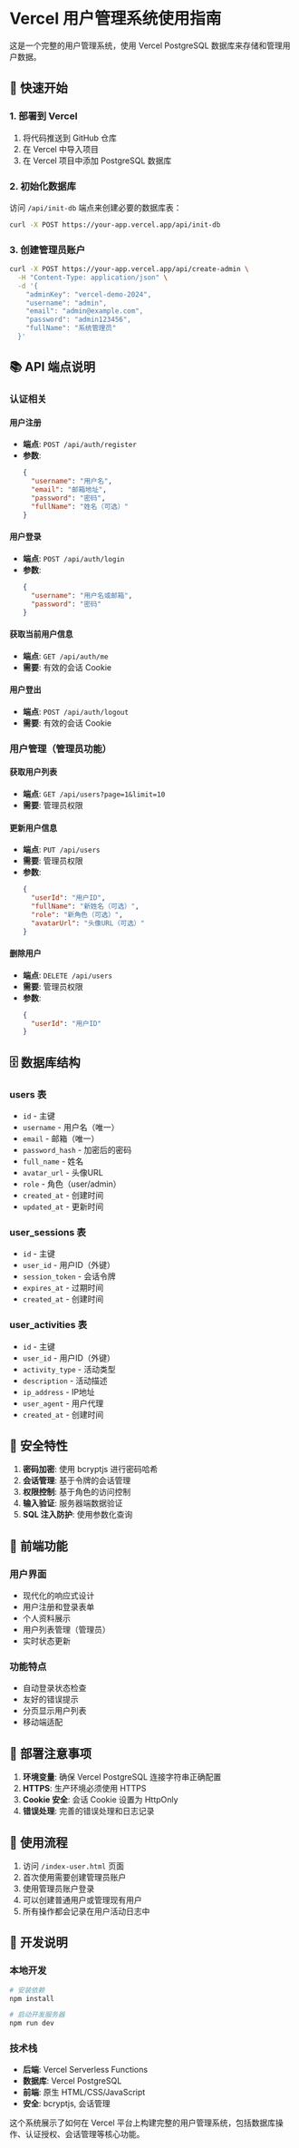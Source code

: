 # Vercel 用户管理系统使用指南

这是一个完整的用户管理系统，使用 Vercel PostgreSQL 数据库来存储和管理用户数据。

## 🚀 快速开始

### 1. 部署到 Vercel

1. 将代码推送到 GitHub 仓库
2. 在 Vercel 中导入项目
3. 在 Vercel 项目中添加 PostgreSQL 数据库

### 2. 初始化数据库

访问 `/api/init-db` 端点来创建必要的数据库表：

```bash
curl -X POST https://your-app.vercel.app/api/init-db
```

### 3. 创建管理员账户

```bash
curl -X POST https://your-app.vercel.app/api/create-admin \
  -H "Content-Type: application/json" \
  -d '{
    "adminKey": "vercel-demo-2024",
    "username": "admin",
    "email": "admin@example.com",
    "password": "admin123456",
    "fullName": "系统管理员"
  }'
```

## 📚 API 端点说明

### 认证相关

#### 用户注册
- **端点**: `POST /api/auth/register`
- **参数**:
  ```json
  {
    "username": "用户名",
    "email": "邮箱地址",
    "password": "密码",
    "fullName": "姓名（可选）"
  }
  ```

#### 用户登录
- **端点**: `POST /api/auth/login`
- **参数**:
  ```json
  {
    "username": "用户名或邮箱",
    "password": "密码"
  }
  ```

#### 获取当前用户信息
- **端点**: `GET /api/auth/me`
- **需要**: 有效的会话 Cookie

#### 用户登出
- **端点**: `POST /api/auth/logout`
- **需要**: 有效的会话 Cookie

### 用户管理（管理员功能）

#### 获取用户列表
- **端点**: `GET /api/users?page=1&limit=10`
- **需要**: 管理员权限

#### 更新用户信息
- **端点**: `PUT /api/users`
- **需要**: 管理员权限
- **参数**:
  ```json
  {
    "userId": "用户ID",
    "fullName": "新姓名（可选）",
    "role": "新角色（可选）",
    "avatarUrl": "头像URL（可选）"
  }
  ```

#### 删除用户
- **端点**: `DELETE /api/users`
- **需要**: 管理员权限
- **参数**:
  ```json
  {
    "userId": "用户ID"
  }
  ```

## 🗄️ 数据库结构

### users 表
- `id` - 主键
- `username` - 用户名（唯一）
- `email` - 邮箱（唯一）
- `password_hash` - 加密后的密码
- `full_name` - 姓名
- `avatar_url` - 头像URL
- `role` - 角色（user/admin）
- `created_at` - 创建时间
- `updated_at` - 更新时间

### user_sessions 表
- `id` - 主键
- `user_id` - 用户ID（外键）
- `session_token` - 会话令牌
- `expires_at` - 过期时间
- `created_at` - 创建时间

### user_activities 表
- `id` - 主键
- `user_id` - 用户ID（外键）
- `activity_type` - 活动类型
- `description` - 活动描述
- `ip_address` - IP地址
- `user_agent` - 用户代理
- `created_at` - 创建时间

## 🔐 安全特性

1. **密码加密**: 使用 bcryptjs 进行密码哈希
2. **会话管理**: 基于令牌的会话管理
3. **权限控制**: 基于角色的访问控制
4. **输入验证**: 服务器端数据验证
5. **SQL 注入防护**: 使用参数化查询

## 🎨 前端功能

### 用户界面
- 现代化的响应式设计
- 用户注册和登录表单
- 个人资料展示
- 用户列表管理（管理员）
- 实时状态更新

### 功能特点
- 自动登录状态检查
- 友好的错误提示
- 分页显示用户列表
- 移动端适配

## 🚀 部署注意事项

1. **环境变量**: 确保 Vercel PostgreSQL 连接字符串正确配置
2. **HTTPS**: 生产环境必须使用 HTTPS
3. **Cookie 安全**: 会话 Cookie 设置为 HttpOnly
4. **错误处理**: 完善的错误处理和日志记录

## 📱 使用流程

1. 访问 `/index-user.html` 页面
2. 首次使用需要创建管理员账户
3. 使用管理员账户登录
4. 可以创建普通用户或管理现有用户
5. 所有操作都会记录在用户活动日志中

## 🔧 开发说明

### 本地开发
```bash
# 安装依赖
npm install

# 启动开发服务器
npm run dev
```

### 技术栈
- **后端**: Vercel Serverless Functions
- **数据库**: Vercel PostgreSQL
- **前端**: 原生 HTML/CSS/JavaScript
- **安全**: bcryptjs, 会话管理

这个系统展示了如何在 Vercel 平台上构建完整的用户管理系统，包括数据库操作、认证授权、会话管理等核心功能。
